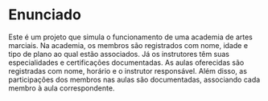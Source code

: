 # Enunciado

Este é um projeto que simula o funcionamento de uma academia de artes marciais. Na academia, os membros são registrados com nome, idade e tipo de plano ao qual estão associados. Já os instrutores têm suas especialidades e certificações documentadas. As aulas oferecidas são registradas com nome, horário e o instrutor responsável. Além disso, as participações dos membros nas aulas são documentadas, associando cada membro à aula correspondente.